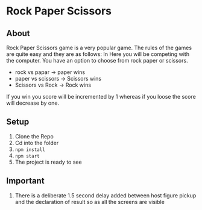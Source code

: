 # Rock Paper Scissors

## About 
Rock Paper Scissors game is a very popular game. The rules of the games are quite easy and they are as follows:
In Here you will be competing with the computer. 
You have an option to choose from rock paper or scissors. 
- rock vs papar -> paper wins
- paper vs scissors -> Scissors wins
- Scissors vs Rock -> Rock wins 

If you win you score will be incremented by 1 whereas if you loose the score will decrease by one.

## Setup
1. Clone the Repo
2. Cd into the folder
3. `npm install`
4.  `npm start`
5. The project is ready to see

## Important
1. There is a deliberate 1.5 second delay added between host figure pickup and the declaration of result so as all the screens are visible

